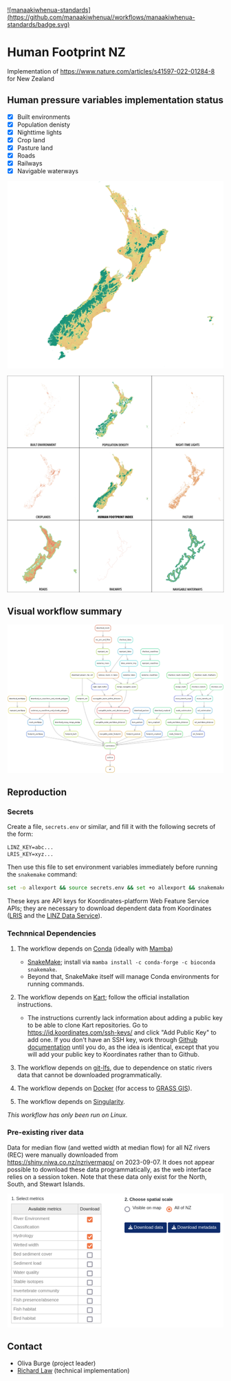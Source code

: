 [![manaakiwhenua-standards](https://github.com/manaakiwhenua/<NAME OF YOUR REPOSITORY>/workflows/manaakiwhenua-standards/badge.svg)](https://github.com/manaakiwhenua/manaakiwhenua-standards)

# Human Footprint NZ

Implementation of https://www.nature.com/articles/s41597-022-01284-8 for New Zealand

## Human pressure variables implementation status

- [x] Built environments
- [x] Population denisty
- [x] Nighttime lights
- [x] Crop land
- [x] Pasture land
- [x] Roads
- [x] Railways
- [x] Navigable waterways

![Human Footprint Index for 2018](<HFI-2018.png>)

![Components of the Human Footprint Index for 2018](<9-square.png>)


## Visual workflow summary

![Generated with: `set -o allexport && source secrets.env && set +o allexport && snakemake --snakefile ./src/Snakefile --profile profiles/default -f all --rulegraph | dot -Tpng > rulegraph.png`](<rulegraph.png>)

## Reproduction

### Secrets

Create a file, `secrets.env` or similar, and fill it with the following secrets of the form:

```env
LINZ_KEY=abc...
LRIS_KEY=xyz...
```

Then use this file to set environment variables immediately before running the `snakemake` command:

```bash
set -o allexport && source secrets.env && set +o allexport && snakemake --snakefile ./src/Snakefile --profile ./profiles/default all
```

These keys are API keys for Koordinates-platform Web Feature Service APIs; they are necessary to download dependent data from Koordinates ([LRIS](lris.scinfo.org.nz/) and the [LINZ Data Service](data.linz.govt.nz/)).

### Technnical Dependencies

1. The workflow depends on [Conda](https://docs.conda.io/en/latest/) (ideally with [Mamba](https://mamba.readthedocs.io/en/latest/))

    - [SnakeMake](https://snakemake.readthedocs.io/en/stable/); install via `mamba install -c conda-forge -c bioconda snakemake`.
    - Beyond that, SnakeMake itself will manage Conda environments for running commands.

1. The workflow depends on [Kart](https://github.com/koordinates/kart); follow the official installation instructions.

    - The instructions currently lack information about adding a public key to be able to clone Kart repositories. Go to https://id.koordinates.com/ssh-keys/ and click "Add Public Key" to add one. If you don't have an SSH key, work through [Github documentation](https://docs.github.com/en/authentication/connecting-to-github-with-ssh/adding-a-new-ssh-key-to-your-github-account) until you do, as the idea is identical, except that you will add your public key to Koordinates rather than to Github.

1. The workflow depends on [git-lfs](https://git-lfs.com/), due to dependence on static rivers data that cannot be downloaded programmatically.

1. The workflow depends on [Docker](https://www.docker.com/) (for access to [GRASS GIS](https://grass.osgeo.org/)).

1. The workflow depends on [Singularity](https://docs.sylabs.io/guides/3.0/user-guide/installation.html).

_This workflow has only been run on Linux._

### Pre-existing river data

Data for median flow (and wetted width at median flow) for all NZ rivers (REC) were manually downloaded from https://shiny.niwa.co.nz/nzrivermaps/ on 2023-09-07. It does not appear possible to download these data programmatically, as the web interface relies on a session token. Note that these data only exist for the North, South, and Stewart Islands.

![Image of download parameters](<static/Screenshot from 2023-09-07 14-47-23.png>)

## Contact

- Oliva Burge (project leader)
- [Richard Law](https://github.com/alpha-beta-soup) (technical implementation)